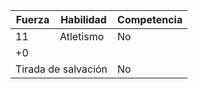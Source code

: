 <div style="display: flex; flex-wrap: wrap; gap: 2em;">
    <table><thead>
  <tr>
    <th colspan="2">Fuerza</th>
    <th>Habilidad<br></th>
    <th>Competencia</th>
  </tr></thead>
<tbody>
  <tr>
    <td colspan="2">11</td>
    <td>Atletismo<br></td>
    <td>No</td>
  </tr>
  <tr>
    <td colspan="2">+0</td>
    <td></td>
    <td></td>
  </tr>
  <tr>
    <td colspan="3">Tirada de salvación<br></td>
    <td>No<br></td>
  </tr>
</tbody>
</table>
</div>